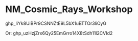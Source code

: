 # NM_Cosmic_Rays_Workshop

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

Or:
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
